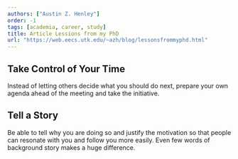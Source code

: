 ```yaml
---
authors: ["Austin Z. Henley"]
order: -1
tags: [academia, career, study]
title: Article Lessions from my PhD
url: "https://web.eecs.utk.edu/~azh/blog/lessonsfrommyphd.html"
---
```


## Take Control of Your Time

Instead of letting others decide what you should do next, prepare your own agenda ahead of the meeting and take the initiative.

## Tell a Story

Be able to tell why you are doing so and justify the motivation so that people can resonate with you and follow you more easily. Even few words of background story makes a huge difference.